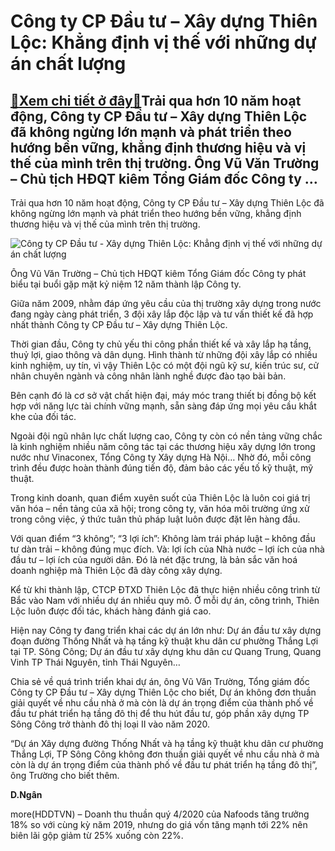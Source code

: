 Công ty CP Đầu tư – Xây dựng Thiên Lộc: Khẳng định vị thế với những dự án chất lượng
====================================================================================

[:gift:Xem chi tiết ở đây:gift:](https://hddtvn.com/cong-ty-cp-dau-tu-xay-dung-thien-loc-khang-dinh-vi-the-voi-nhung-du-an-chat-luong/)Trải qua hơn 10 năm hoạt động, Công ty CP Đầu tư – Xây dựng Thiên Lộc đã không ngừng lớn mạnh và phát triển theo hướng bền vững, khẳng định thương hiệu và vị thế của mình trên thị trường. Ông Vũ Văn Trường – Chủ tịch HĐQT kiêm Tổng Giám đốc Công ty …
----------------------------------------------------------------------------------------------------------------------------------------------------------------------------------------------------------------------------------------------------------


Trải qua hơn 10 năm hoạt động, Công ty CP Đầu tư – Xây dựng Thiên Lộc đã không ngừng lớn mạnh và phát triển theo hướng bền vững, khẳng định thương hiệu và vị thế của mình trên thị trường.





![Công ty CP Đầu tư - Xây dựng Thiên Lộc: Khẳng định vị thế với những dự án chất lượng](https://hddtvn.com/wp-content/uploads/2021/01/3456_CTCPXDthienloc.jpg "Công ty CP Đầu tư - Xây dựng Thiên Lộc: Khẳng định vị thế với những dự án chất lượng")


Ông Vũ Văn Trường – Chủ tịch HĐQT kiêm Tổng Giám đốc Công ty phát biểu tại buổi gặp mặt kỷ niệm 12 năm thành lập Công ty.



Giữa năm 2009, nhằm đáp ứng yêu cầu của thị trường xây dựng trong nước đang ngày càng phát triển, 3 đội xây lắp độc lập và tư vấn thiết kế đã hợp nhất thành Công ty CP Đầu tư – Xây dựng Thiên Lộc.


Thời gian đầu, Công ty chủ yếu thi công phần thiết kế và xây lắp hạ tầng, thuỷ lợi, giao thông và dân dụng. Hình thành từ những đội xây lắp có nhiều kinh nghiệm, uy tín, vì vậy Thiên Lộc có một đội ngũ kỹ sư, kiến trúc sư, cử nhân chuyên ngành và công nhân lành nghề được đào tạo bài bản.


Bên cạnh đó là cơ sở vật chất hiện đại, máy móc trang thiết bị đồng bộ kết hợp với năng lực tài chính vững mạnh, sẵn sàng đáp ứng mọi yêu cầu khắt khe của đối tác.


Ngoài đội ngũ nhân lực chất lượng cao, Công ty còn có nền tảng vững chắc là kinh nghiệm nhiều năm công tác tại các thương hiệu xây dựng lớn trong nước như Vinaconex, Tổng Công ty Xây dựng Hà Nội… Nhờ đó, mỗi công trình đều được hoàn thành đúng tiến độ, đảm bảo các yếu tố kỹ thuật, mỹ thuật.


Trong kinh doanh, quan điểm xuyên suốt của Thiên Lộc là luôn coi giá trị văn hóa – nền tảng của xã hội; trong công ty, văn hóa môi trường ứng xử trong công việc, ý thức tuân thủ pháp luật luôn được đặt lên hàng đầu.


Với quan điểm “3 không”; “3 lợi ích”: Không làm trái pháp luật – không đầu tư dàn trải – không đúng mục đích. Và: lợi ích của Nhà nước – lợi ích của nhà đầu tư – lợi ích của người dân. Đó là nét đặc trưng, là bản sắc văn hoá doanh nghiệp mà Thiên Lộc đã dày công xây dựng.


Kể từ khi thành lập, CTCP ĐTXD Thiên Lộc đã thực hiện nhiều công trình từ Bắc vào Nam với nhiều dự án nhiều quy mô. Ở mỗi dự án, công trình, Thiên Lộc luôn được đối tác, khách hàng đánh giá cao.


Hiện nay Công ty đang triển khai các dự án lớn như: Dự án đầu tư xây dựng đoạn đường Thống Nhất và hạ tầng kỹ thuật khu dân cư phường Thắng Lợi tại TP. Sông Công; Dự án đầu tư xây dựng khu dân cư Quang Trung, Quang Vinh TP Thái Nguyên, tỉnh Thái Nguyên…


Chia sẻ về quá trình triển khai dự án, ông Vũ Văn Trường, Tổng giám đốc Công ty CP Đầu tư – Xây dựng Thiên Lộc cho biết, Dự án không đơn thuần giải quyết về nhu cầu nhà ở mà còn là dự án trọng điểm của thành phố về đầu tư phát triển hạ tầng đô thị để thu hút đầu tư, góp phần xây dựng TP Sông Công trở thành đô thị loại II vào năm 2020.


“Dự án Xây dựng đường Thống Nhất và hạ tầng kỹ thuật khu dân cư phường Thắng Lợi, TP Sông Công không đơn thuần giải quyết về nhu cầu nhà ở mà còn là dự án trọng điểm của thành phố về đầu tư phát triển hạ tầng đô thị”, ông Trường cho biết thêm.




**D.Ngân**



more(HDDTVN) – Doanh thu thuần quý 4/2020 của Nafoods tăng trưởng 18% so với cùng kỳ năm 2019, nhưng do giá vốn tăng mạnh tới 22% nên biên lãi gộp giảm từ 25% xuống còn 22%.

